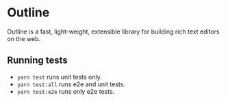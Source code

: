 # Outline

Outline is a fast, light-weight, extensible library for building rich text editors on the web.

## Running tests

* `yarn test` runs unit tests only.
* `yarn test:all` runs e2e and unit tests.
* `yarn test:e2e` runs only e2e tests.
